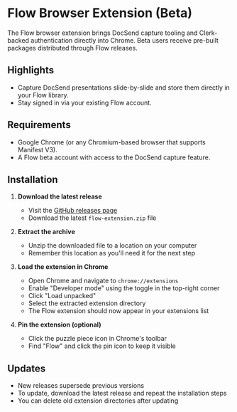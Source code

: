 # Flow Browser Extension (Beta)

The Flow browser extension brings DocSend capture tooling and Clerk-backed authentication directly into Chrome. Beta users receive pre-built packages distributed through Flow releases.

## Highlights

- Capture DocSend presentations slide-by-slide and store them directly in your Flow library.
- Stay signed in via your existing Flow account.


## Requirements

- Google Chrome (or any Chromium-based browser that supports Manifest V3).
- A Flow beta account with access to the DocSend capture feature.

## Installation

1. **Download the latest release**
   - Visit the [GitHub releases page](https://github.com/emergent-lab/flow-extension/releases)
   - Download the latest `flow-extension.zip` file

2. **Extract the archive**
   - Unzip the downloaded file to a location on your computer
   - Remember this location as you'll need it for the next step

3. **Load the extension in Chrome**
   - Open Chrome and navigate to `chrome://extensions`
   - Enable "Developer mode" using the toggle in the top-right corner
   - Click "Load unpacked"
   - Select the extracted extension directory
   - The Flow extension should now appear in your extensions list

4. **Pin the extension (optional)**
   - Click the puzzle piece icon in Chrome's toolbar
   - Find "Flow" and click the pin icon to keep it visible

## Updates

- New releases supersede previous versions
- To update, download the latest release and repeat the installation steps
- You can delete old extension directories after updating
